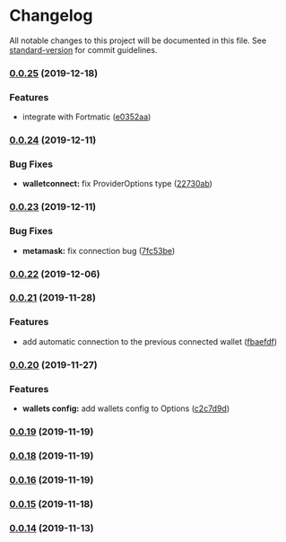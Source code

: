 # Changelog

All notable changes to this project will be documented in this file. See [standard-version](https://github.com/conventional-changelog/standard-version) for commit guidelines.

### [0.0.25](https://github.com/akropolisio/web3-wallets-kit/compare/v0.0.24...v0.0.25) (2019-12-18)


### Features

* integrate with Fortmatic ([e0352aa](https://github.com/akropolisio/web3-wallets-kit/commit/e0352aa7e9780278590d615446a29684813e3fe9))

### [0.0.24](https://github.com/akropolisio/web3-wallets-kit/compare/v0.0.23...v0.0.24) (2019-12-11)


### Bug Fixes

* **walletconnect:** fix ProviderOptions type ([22730ab](https://github.com/akropolisio/web3-wallets-kit/commit/22730ab25316f095d59c8be67f0e3411fb30d694))

### [0.0.23](https://github.com/akropolisio/web3-wallets-kit/compare/v0.0.22...v0.0.23) (2019-12-11)


### Bug Fixes

* **metamask:** fix connection bug ([7fc53be](https://github.com/akropolisio/web3-wallets-kit/commit/7fc53bed95c1a61ca7b8a1cdba17a1cf416da87e))

### [0.0.22](https://github.com/akropolisio/web3-wallets-kit/compare/v0.0.21...v0.0.22) (2019-12-06)

### [0.0.21](https://github.com/akropolisio/web3-wallets-kit/compare/v0.0.20...v0.0.21) (2019-11-28)


### Features

* add automatic connection to the previous connected wallet ([fbaefdf](https://github.com/akropolisio/web3-wallets-kit/commit/fbaefdf35d411f31f3bc18cccd63345510f0de06))

### [0.0.20](https://github.com/akropolisio/web3-wallets-kit/compare/v0.0.19...v0.0.20) (2019-11-27)


### Features

* **wallets config:** add wallets config to Options ([c2c7d9d](https://github.com/akropolisio/web3-wallets-kit/commit/c2c7d9d1753baa1361ef107b123a035a29c4c46a))

### [0.0.19](https://github.com/akropolisio/web3-wallets-kit/compare/v0.0.18...v0.0.19) (2019-11-19)

### [0.0.18](https://github.com/akropolisio/web3-wallets-kit/compare/v0.0.16...v0.0.18) (2019-11-19)

### [0.0.16](https://github.com/akropolisio/web3-wallets-kit/compare/v0.0.15...v0.0.16) (2019-11-19)

### [0.0.15](https://github.com/akropolisio/web3-wallets-kit/compare/v0.0.14...v0.0.15) (2019-11-18)

### [0.0.14](https://github.com/akropolisio/web3-wallets-kit/tree/b64bc1eb32b97c3c0ae82cc5c51713d1b93b3941) (2019-11-13)
